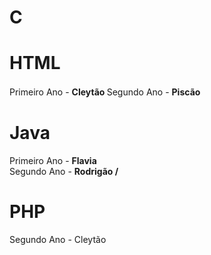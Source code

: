 # C


# HTML

Primeiro Ano - <b> Cleytão </b> 
Segundo Ano - <b> Piscão </b>
　　　　　　　　　　　　　　　　　　　　　　　　　　　　　　　　　　　　　　　　　　　　　　　　　　　　　　　　　　　　　　　　
# Java

Primeiro Ano - <b> Flavia </b> <br>
Segundo Ano - <b> Rodrigão / </b>

# PHP

Segundo Ano - Cleytão
